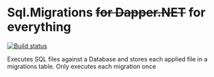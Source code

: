 # Sql.Migrations ~~for Dapper.NET~~ for everything

[![Build status](https://ci.appveyor.com/api/projects/status/s0h50wkhhy46xvwb?svg=true)](https://ci.appveyor.com/project/Nagelfar/sql-migrations)

Executes SQL files against a Database and stores each applied file in a migrations table.
Only executes each migration once

